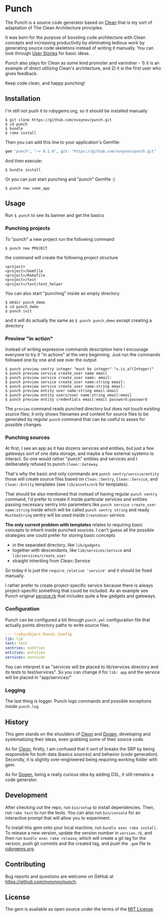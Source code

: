 # Punch

The Punch is a source code generator based on [Clean](https://github.com/nvoynov/clean) that is my sort of adaptation of The Clean Architecture principles.

It was born for the purpose of boosting code architecture with Clean concepts and increasing productivity by eliminating tedious work by generating source code skeletons instead of writing it manually. You can look through [User Stories](UserStories.md) for basic ideas.

Punch also plays for Clean as some kind promoter and varnisher - 1) it is an example of direct utilizing Clean's architecture, and 2) it is the first user who gives feedback.

Keep code clean, and happy punching!

## Installation

I'm still not push it to rubygems.org, so it should be installed manually

    $ git clone https://github.com/nvoynov/punch.git
    $ cd punch
    $ bundle
    $ rake install

Then you can add this line to your application's Gemfile:

```ruby
gem "punch", "~> 0.1.0", git: "https://github.com/nvoynov/punch.git"
```

And then execute:

    $ bundle install

Or you can just start punching and "punch" Gemfile :)

    $ punch new some_app

## Usage

Run `$ punch` to see its banner and get the basics

### Punching projects

To "punch" a new project run the following command

    $ punch new PROJECT

the command will create the following project structure

    <project>
    <project>/Gemfile
    <project>/Rakefile
    <project>/test
    <project>/test/test_helper

You can also start "punching" inside an empty directory

    $ mkdir punch_demo
    $ cd punch_demo
    $ punch init

and it will do actually the same as `$ punch punch_demo` except creating a directory

### Preview "in action"

Instead of writing expressive commands description here I encourage everyone to try it "in actions" at the very beginning. Just run the commands followed one by one and see over the output

    $ punch preview sentry integer "must be integer" "v.is_a?(Integer)"
    $ punch preview service create_user name email
    $ punch preview service create_user name: email:
    $ punch preview service create_user name:string email:
    $ punch preview service create_user name:string email:
    $ punch preview entity user name:string email:email
    $ punch preview entity users/user name:string email:email
    $ punch preview entity credentials email:email password:password

The `preview` command reads punched directory but does not touch existing source files; it only shows filenames and content for source files to be generated by regular `punch` command that can be useful to asses for possible changes.

### Punching sources

At first, I see an app as it has dozens services and entities, but just a few gateways sort of one data storage, and maybe a few external systems to interact. So one would rather "punch" entities and services and I deliberately refused to punch `Clean::Gateway`.

That's why the basic and only commands are `punch sentry/service/entity` those will create source files based on `Clean::Sentry`, `Clean::Service`, and `Clean::Entity` templates (see `lib/assets/erb` for templates).

That should be also mentioned that instead of having regular `punch sentry` command, I'd prefer to create it inside particular services and entities passing necessary sentry into parameters like `punch service create_user name:string` inside which will be called  `punch sentry string` and ready `MustbeString` sentry will be used inside `CreateUser` service.

__The only current problem with templates__ relates to requiring basic concepts to inherit inside punched sources. I can't guess all the possible  strategies one could prefer for storing basic concepts

- in the separated directory, like `lib/gadgets`
- together with descendants, like `lib/services/service` and `lib/services/create_user`
- straight inheriting from Clean::Service

So today it is just the `require_relative 'service'` and it should be fixed manually.

I rather prefer to create project-specific service because there is always  project-specific something that could be included. As an example see Punch original [service.rb](https://github.com/nvoynov/punch/blob/master/lib/punch/services/service.rb) that includes quite a few gadgets and gateways.

### Configuration

Punch can be configured a bit through `punch.yml` configuration file that actually points directory paths to write source files.

```yaml
--- !ruby/object:Punch::Config
lib: lib
test: test
sentries: sentries
entities: entities
services: services
```

You can interpret it as "services will be placed to lib/services directory and its tests to test/services". So you can change it for `lib: app` and the service will be placed in "app/services/"

### Logging

The last thing is logger. Punch logs commands and possible exceptions inside `punch.log`

## History

This gem stands on the shoulders of [Cleon](https://github.com/nvoynov/cleon) and [Dogen](https://github.com/nvoynov/dogen), developing and systematizing their ideas, even grabbing some of their source code.

As for [Cleon](https://github.com/nvoynov/cleon), firstly, I am confused that it sort of breaks the SRP by being responsible for both data (basics sources) and behavior (code generation). Secondly, it is slightly over-engineered being requiring working folder with gem.

As for [Dogen](https://github.com/nvoynov/dogen), being a really curious idea by adding DSL, it still remains a code generator.

## Development

After checking out the repo, run `bin/setup` to install dependencies. Then, run `rake test` to run the tests. You can also run `bin/console` for an interactive prompt that will allow you to experiment.

To install this gem onto your local machine, run `bundle exec rake install`. To release a new version, update the version number in `version.rb`, and then run `bundle exec rake release`, which will create a git tag for the version, push git commits and the created tag, and push the `.gem` file to [rubygems.org](https://rubygems.org).

## Contributing

Bug reports and questions are welcome on GitHub at https://github.com/nvoynov/punch.

## License

The gem is available as open source under the terms of the [MIT License](https://opensource.org/licenses/MIT).
